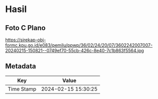# Hasil

## Foto C Plano

https://sirekap-obj-formc.kpu.go.id/e083/pemilu/ppwp/36/02/24/20/07/3602242007007-20240215-150821--0749ef70-55cb-426c-8e40-7c1b863f5564.jpg


## Metadata

| Key        | Value               |
| ---------- | ------------------- |
| Time Stamp | 2024-02-15 15:30:25 |



